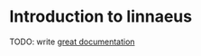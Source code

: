 # Introduction to linnaeus

TODO: write [great documentation](http://jacobian.org/writing/what-to-write/)
